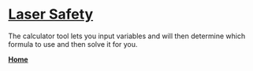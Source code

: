# [Laser Safety](https://lasersafety.github.io/start.html)
The calculator tool lets you input variables and will then determine which formula to use and then solve it for you. 
<p>
<b><a href="http://LaserSafety.github.io/start.html">Home</a></b> </p>
